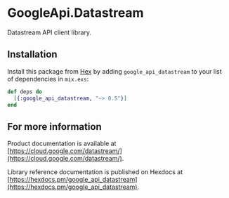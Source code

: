 # GoogleApi.Datastream

Datastream API client library.



## Installation

Install this package from [Hex](https://hex.pm) by adding
`google_api_datastream` to your list of dependencies in `mix.exs`:

```elixir
def deps do
  [{:google_api_datastream, "~> 0.5"}]
end
```

## For more information

Product documentation is available at [https://cloud.google.com/datastream/](https://cloud.google.com/datastream/).

Library reference documentation is published on Hexdocs at
[https://hexdocs.pm/google_api_datastream](https://hexdocs.pm/google_api_datastream).
